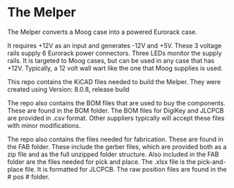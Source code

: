 # The Melper
The Melper converts a Moog case into a powered Eurorack case.

It requires +12V as an input and generates -12V and +5V.
These 3 voltage rails supply 6 Eurorack power connectors.
Three LEDs monitor the supply rails.
It is targeted to Moog cases, but can be used in any case that has +12V.
Typically, a 12 volt wall wart like the one that Moog supplies is used.

This repo contains the KiCAD files needed to build the Melper.
They were created using Version: 8.0.8, release build

The repo also contains the BOM files that are used to buy the components.
These are found in the BOM folder.
The BOM files for DigiKey and JLCPCB are provided in .csv format.
Other suppliers typically will accept these files with minor modifications.

The repo also contains the files needed for fabrication. These are found in the FAB folder.
These include the gerber files, which are provided both as a zip file and as the full unzipped folder structure.
Also included in the FAB folder are the files needed for pick and place.
The .xlsx file is the pick-and-place file. It is formatted for JLCPCB.
The raw position files are found in the # pos # folder.


